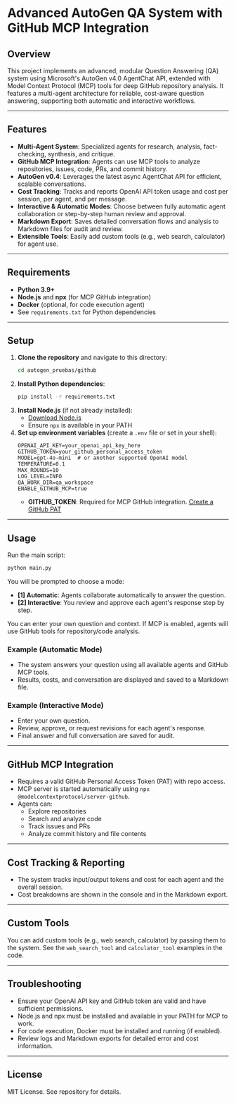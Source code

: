 # Advanced AutoGen QA System with GitHub MCP Integration

## Overview

This project implements an advanced, modular Question Answering (QA) system using Microsoft's AutoGen v4.0 AgentChat API, extended with Model Context Protocol (MCP) tools for deep GitHub repository analysis. It features a multi-agent architecture for reliable, cost-aware question answering, supporting both automatic and interactive workflows.

---

## Features

- **Multi-Agent System**: Specialized agents for research, analysis, fact-checking, synthesis, and critique.
- **GitHub MCP Integration**: Agents can use MCP tools to analyze repositories, issues, code, PRs, and commit history.
- **AutoGen v0.4**: Leverages the latest async AgentChat API for efficient, scalable conversations.
- **Cost Tracking**: Tracks and reports OpenAI API token usage and cost per session, per agent, and per message.
- **Interactive & Automatic Modes**: Choose between fully automatic agent collaboration or step-by-step human review and approval.
- **Markdown Export**: Saves detailed conversation flows and analysis to Markdown files for audit and review.
- **Extensible Tools**: Easily add custom tools (e.g., web search, calculator) for agent use.

---

## Requirements

- **Python 3.9+**
- **Node.js** and **npx** (for MCP GitHub integration)
- **Docker** (optional, for code execution agent)
- See `requirements.txt` for Python dependencies

---

## Setup

1. **Clone the repository** and navigate to this directory:
   ```bash
   cd autogen_pruebas/github
   ```
2. **Install Python dependencies**:
   ```bash
   pip install -r requirements.txt
   ```
3. **Install Node.js** (if not already installed):
   - [Download Node.js](https://nodejs.org/)
   - Ensure `npx` is available in your PATH
4. **Set up environment variables** (create a `.env` file or set in your shell):
   ```env
   OPENAI_API_KEY=your_openai_api_key_here
   GITHUB_TOKEN=your_github_personal_access_token
   MODEL=gpt-4o-mini  # or another supported OpenAI model
   TEMPERATURE=0.1
   MAX_ROUNDS=10
   LOG_LEVEL=INFO
   QA_WORK_DIR=qa_workspace
   ENABLE_GITHUB_MCP=true
   ```
   - **GITHUB_TOKEN**: Required for MCP GitHub integration. [Create a GitHub PAT](https://github.com/settings/tokens)

---

## Usage

Run the main script:

```bash
python main.py
```

You will be prompted to choose a mode:
- **[1] Automatic**: Agents collaborate automatically to answer the question.
- **[2] Interactive**: You review and approve each agent's response step by step.

You can enter your own question and context. If MCP is enabled, agents will use GitHub tools for repository/code analysis.

### Example (Automatic Mode)
- The system answers your question using all available agents and GitHub MCP tools.
- Results, costs, and conversation are displayed and saved to a Markdown file.

### Example (Interactive Mode)
- Enter your own question.
- Review, approve, or request revisions for each agent's response.
- Final answer and full conversation are saved for audit.

---

## GitHub MCP Integration
- Requires a valid GitHub Personal Access Token (PAT) with repo access.
- MCP server is started automatically using `npx @modelcontextprotocol/server-github`.
- Agents can:
  - Explore repositories
  - Search and analyze code
  - Track issues and PRs
  - Analyze commit history and file contents

---

## Cost Tracking & Reporting
- The system tracks input/output tokens and cost for each agent and the overall session.
- Cost breakdowns are shown in the console and in the Markdown export.

---

## Custom Tools
You can add custom tools (e.g., web search, calculator) by passing them to the system. See the `web_search_tool` and `calculator_tool` examples in the code.

---

## Troubleshooting
- Ensure your OpenAI API key and GitHub token are valid and have sufficient permissions.
- Node.js and npx must be installed and available in your PATH for MCP to work.
- For code execution, Docker must be installed and running (if enabled).
- Review logs and Markdown exports for detailed error and cost information.

---

## License
MIT License. See repository for details. 